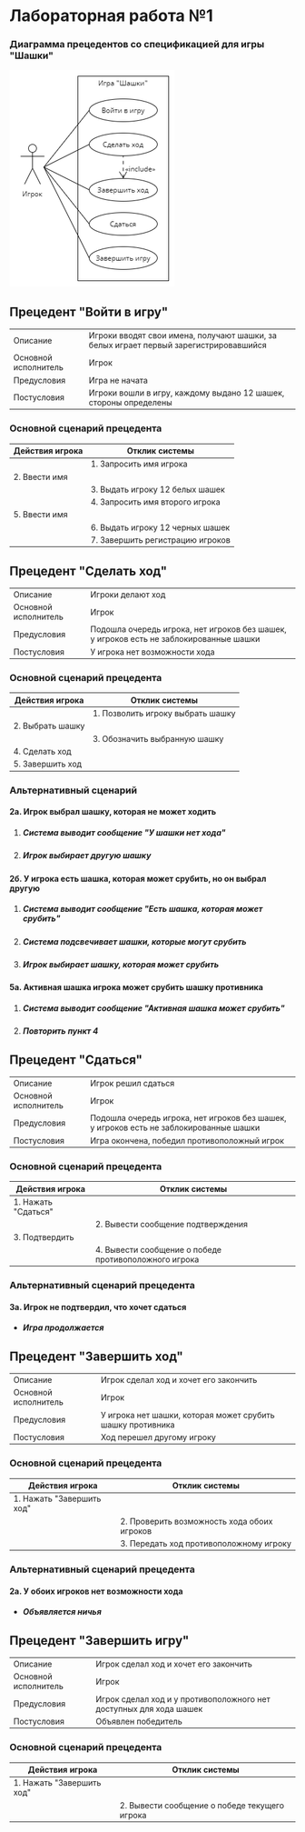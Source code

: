 # Лабораторная работа №1

### Диаграмма прецедентов со спецификацией для игры "Шашки"

<img src="images/checkers_use_case.png" alt="Диаграмма прецедентов для шашек">

## Прецедент "Войти в игру"

|                      |                                                                                       |
|----------------------|---------------------------------------------------------------------------------------|
| Описание             | Игроки вводят свои имена, получают шашки, за белых играет первый зарегистрировавшийся |
| Основной исполнитель | Игрок                                                                                 |
| Предусловия          | Игра не начата                                                                        |
| Постусловия          | Игроки вошли в игру, каждому выдано 12 шашек, стороны определены                      |

### Основной сценарий прецедента

| Действия игрока | Отклик системы                   |
|-----------------|----------------------------------|
|                 | 1. Запросить имя игрока          |
| 2. Ввести имя   |                                  |
|                 | 3. Выдать игроку 12 белых шашек  |
|                 | 4. Запросить имя второго игрока  |
| 5. Ввести имя   |                                  |
|                 | 6. Выдать игроку 12 черных шашек |
|                 | 7. Завершить регистрацию игроков |

## Прецедент "Сделать ход"

|                      |                                                                                        |
|----------------------|----------------------------------------------------------------------------------------|
| Описание             | Игроки делают ход                                                                      |
| Основной исполнитель | Игрок                                                                                  |
| Предусловия          | Подошла очередь игрока, нет игроков без шашек, у игроков есть не заблокированные шашки |
| Постусловия          | У игрока нет возможности хода                                                          |

### Основной сценарий прецедента

| Действия игрока  | Отклик системы                    |
|------------------|-----------------------------------|
|                  | 1. Позволить игроку выбрать шашку |
| 2. Выбрать шашку |                                   |
|                  | 3. Обозначить выбранную шашку     |
| 4. Сделать ход   |                                   |
| 5. Завершить ход |                                   |

### Альтернативный сценарий

#### 2а. Игрок выбрал шашку, которая не может ходить

1. ##### Система выводит сообщение "У шашки нет хода"
2. ##### Игрок выбирает другую шашку

#### 2б. У игрока есть шашка, которая может срубить, но он выбрал другую

1. ##### Система выводит сообщение "Есть шашка, которая может срубить"
2. ##### Система подсвечивает шашки, которые могут срубить
3. ##### Игрок выбирает шашку, которая может срубить

#### 5а. Активная шашка игрока может срубить шашку противника

1. ##### Система выводит сообщение "Активная шашка может срубить"
2. ##### Повторить пункт 4

## Прецедент "Сдаться"

|                      |                                                                                        |
|----------------------|----------------------------------------------------------------------------------------|
| Описание             | Игрок решил сдаться                                                                    |
| Основной исполнитель | Игрок                                                                                  |
| Предусловия          | Подошла очередь игрока, нет игроков без шашек, у игроков есть не заблокированные шашки |
| Постусловия          | Игра окончена, победил противоположный игрок                                           |

### Основной сценарий прецедента

| Действия игрока     | Отклик системы                                        |
|---------------------|-------------------------------------------------------|
| 1. Нажать "Сдаться" |                                                       |
|                     | 2. Вывести сообщение подтверждения                    |
| 3. Подтвердить      |                                                       |
|                     | 4. Вывести сообщение о победе противоположного игрока |

### Альтернативный сценарий прецедента

#### 3а. Игрок не подтвердил, что хочет сдаться

* ##### Игра продолжается

## Прецедент "Завершить ход"

|                      |                                                            |
|----------------------|------------------------------------------------------------|
| Описание             | Игрок сделал ход и хочет его закончить                     |
| Основной исполнитель | Игрок                                                      |
| Предусловия          | У игрока нет шашки, которая может срубить шашку противника |
| Постусловия          | Ход перешел другому игроку                                 |

### Основной сценарий прецедента

| Действия игрока           | Отклик системы                              |
|---------------------------|---------------------------------------------|
| 1. Нажать "Завершить ход" |                                             |
|                           | 2. Проверить возможность хода обоих игроков |
|                           | 3. Передать ход противоположному игроку     |

### Альтернативный сценарий прецедента

#### 2а. У обоих игроков нет возможности хода

* ##### Объявляется ничья

## Прецедент "Завершить игру"

|                      |                                                                    |
|----------------------|--------------------------------------------------------------------|
| Описание             | Игрок сделал ход и хочет его закончить                             |
| Основной исполнитель | Игрок                                                              |
| Предусловия          | Игрок сделал ход и у противоположного нет доступных для хода шашек |
| Постусловия          | Объявлен победитель                                                |

### Основной сценарий прецедента

| Действия игрока           | Отклик системы                                |
|---------------------------|-----------------------------------------------|
| 1. Нажать "Завершить ход" |                                               |
|                           | 2. Вывести сообщение о победе текущего игрока |
